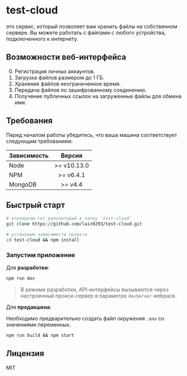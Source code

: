 # test-cloud
это сервис, который позволяет вам хранить файлы на собственном сервере. Вы можете работать с файлами с любого устройства, подключенного к интернету.

## Возможности веб-интерфейса
0. Регистрация личных аккаунтов.
1. Загрузка файлов размером до 1 ГБ.
2. Хранение файлов неограниченное время.
3. Передача файлов по зашифрованному соединению.
4. Получение публичных ссылок на загруженные файлы для обмена ими.

## Требования

Перед началом работы убедитесь, что ваша машина соответствует следующим требованиям:

| Зависимость |   Версия   |
| ---------- | :---------: |
| Node       | >= v10.13.0 |
| NPM        |  >= v6.4.1  |
| MongoDB    |  >= v4.4    |

## Быстрый старт

```bash
# клонируем гит репозиторий в папку `test-cloud`
git clone https://github.com/lain9293/test-cloud.git

# установим зависимости проекта
cd test-cloud && npm install
```

### Запустим приложение

Для **разработки**:

```bash
npm run dev
```

> В режиме разработки, API-интерфейсы вызываются через настроенный прокси-сервер в параметре `devServer` webpack.

Для **продакшена**:

Необходимо предварительно создать файл окружения `.env` со значениями переменных.

```bash
npm run build && npm start
```

## Лицензия

MIT
